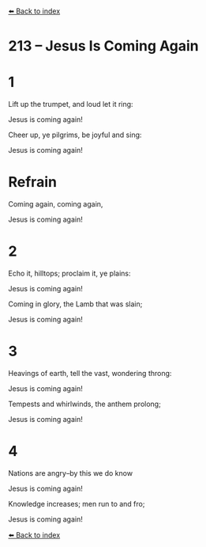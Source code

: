 [⬅️ Back to index](../README.md)

# 213 – Jesus Is Coming Again





# 1

Lift up the trumpet, and loud let it ring:

Jesus is coming again!

Cheer up, ye pilgrims, be joyful and sing:

Jesus is coming again!



# Refrain

Coming again, coming again,

Jesus is coming again!



# 2

Echo it, hilltops; proclaim it, ye plains:

Jesus is coming again!

Coming in glory, the Lamb that was slain;

Jesus is coming again!



# 3

Heavings of earth, tell the vast, wondering throng:

Jesus is coming again!

Tempests and whirlwinds, the anthem prolong;

Jesus is coming again!



# 4

Nations are angry–by this we do know

Jesus is coming again!

Knowledge increases; men run to and fro;

Jesus is coming again!

[⬅️ Back to index](../README.md)
